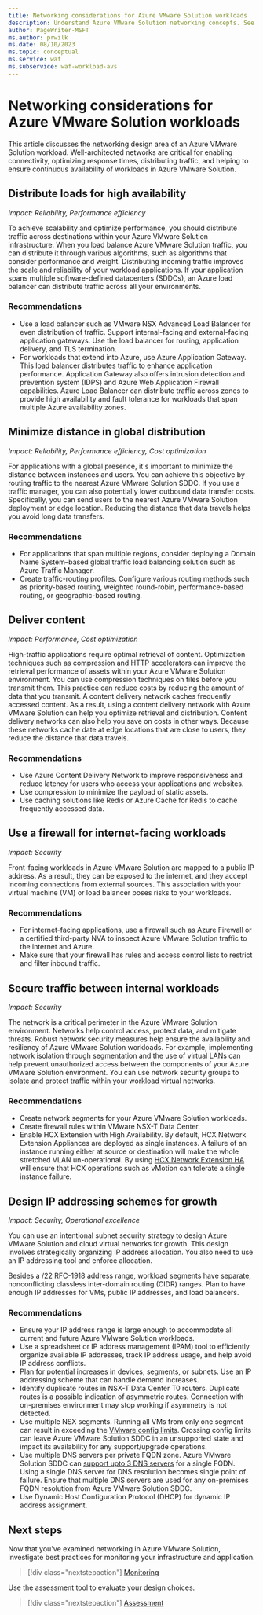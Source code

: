 ```yaml
---
title: Networking considerations for Azure VMware Solution workloads
description: Understand Azure VMware Solution networking concepts. See techniques for improving the security, operations, and scalability of networks.
author: PageWriter-MSFT
ms.author: prwilk
ms.date: 08/10/2023
ms.topic: conceptual
ms.service: waf
ms.subservice: waf-workload-avs
---
```


# Networking considerations for Azure VMware Solution workloads

This article discusses the networking design area of an Azure VMware Solution workload. Well-architected networks are critical for enabling connectivity, optimizing response times, distributing traffic, and helping to ensure continuous availability of workloads in Azure VMware Solution.

## Distribute loads for high availability

*Impact: Reliability, Performance efficiency*

To achieve scalability and optimize performance, you should distribute traffic across destinations within your Azure VMware Solution infrastructure. When you load balance Azure VMware Solution traffic, you can distribute it through various algorithms, such as algorithms that consider performance and weight. Distributing incoming traffic improves the scale and reliability of your workload applications. If your application spans multiple software-defined datacenters (SDDCs), an Azure load balancer can distribute traffic across all your environments.

### Recommendations

- Use a load balancer such as VMware NSX Advanced Load Balancer for even distribution of traffic. Support internal-facing and external-facing application gateways. Use the load balancer for routing, application delivery, and TLS termination.
- For workloads that extend into Azure, use Azure Application Gateway. This load balancer distributes traffic to enhance application performance. Application Gateway also offers intrusion detection and prevention system (IDPS) and Azure Web Application Firewall capabilities. Azure Load Balancer can distribute traffic across zones to provide high availability and fault tolerance for workloads that span multiple Azure availability zones.

## Minimize distance in global distribution

*Impact: Reliability, Performance efficiency, Cost optimization*

For applications with a global presence, it's important to minimize the distance between instances and users. You can achieve this objective by routing traffic to the nearest Azure VMware Solution SDDC. If you use a traffic manager, you can also potentially lower outbound data transfer costs. Specifically, you can send users to the nearest Azure VMware Solution deployment or edge location. Reducing the distance that data travels helps you avoid long data transfers.

### Recommendations

- For applications that span multiple regions, consider deploying a Domain Name System–based global traffic load balancing solution such as Azure Traffic Manager.
- Create traffic-routing profiles. Configure various routing methods such as priority-based routing, weighted round-robin, performance-based routing, or geographic-based routing.

## Deliver content

*Impact: Performance, Cost optimization*

High-traffic applications require optimal retrieval of content. Optimization techniques such as compression and HTTP accelerators can improve the retrieval performance of assets within your Azure VMware Solution environment. You can use compression techniques on files before you transmit them. This practice can reduce costs by reducing the amount of data that you transmit. A content delivery network caches frequently accessed content. As a result, using a content delivery network with Azure VMware Solution can help you optimize retrieval and distribution. Content delivery networks can also help you save on costs in other ways. Because these networks cache date at edge locations that are close to users, they reduce the distance that data travels.

### Recommendations

- Use Azure Content Delivery Network to improve responsiveness and reduce latency for users who access your applications and websites.
- Use compression to minimize the payload of static assets.
- Use caching solutions like Redis or Azure Cache for Redis to cache frequently accessed data.

## Use a firewall for internet-facing workloads

*Impact: Security*

Front-facing workloads in Azure VMware Solution are mapped to a public IP address. As a result, they can be exposed to the internet, and they accept incoming connections from external sources. This association with your virtual machine (VM) or load balancer poses risks to your workloads.

### Recommendations

- For internet-facing applications, use a firewall such as Azure Firewall or a certified third-party NVA to inspect Azure VMware Solution traffic to the internet and Azure.
- Make sure that your firewall has rules and access control lists to restrict and filter inbound traffic.

## Secure traffic between internal workloads

*Impact: Security*

The network is a critical perimeter in the Azure VMware Solution environment. Networks help control access, protect data, and mitigate threats. Robust network security measures help ensure the availability and resiliency of Azure VMware Solution workloads. For example, implementing network isolation through segmentation and the use of virtual LANs can help prevent unauthorized access between the components of your Azure VMware Solution environment. You can use network security groups to isolate and protect traffic within your workload virtual networks.

### Recommendations

- Create network segments for your Azure VMware Solution workloads.
- Create firewall rules within VMware NSX-T Data Center.
- Enable HCX Extension with High Availability. By default, HCX Network Extension Appliances are deployed as single instances. A failure of an instance running either at source or destination will make the whole stretched VLAN un-operational. By using [HCX Network Extension HA](/azure/azure-vmware/configure-hcx-network-extension-high-availability
) will ensure that HCX operations such as vMotion can tolerate a single instance failure.

## Design IP addressing schemes for growth

*Impact: Security, Operational excellence*

You can use an intentional subnet security strategy to design Azure VMware Solution and cloud virtual networks for growth. This design involves strategically organizing IP address allocation. You also need to use an IP addressing tool and enforce allocation.

Besides a /22 RFC-1918 address range, workload segments have separate, nonconflicting classless inter-domain routing (CIDR) ranges. Plan to have enough IP addresses for VMs, public IP addresses, and load balancers.

### Recommendations

- Ensure your IP address range is large enough to accommodate all current and future Azure VMware Solution workloads.
- Use a spreadsheet or IP address management (IPAM) tool to efficiently organize available IP addresses, track IP address usage, and help avoid IP address conflicts.
- Plan for potential increases in devices, segments, or subnets. Use an IP addressing scheme that can handle demand increases.
- Identify duplicate routes in NSX-T Data Center T0 routers. Duplicate routes is a possible indication of asymmetric routes. Connection with on-premises environment may stop working if asymmetry is not detected.
- Use multiple NSX segments. Running all VMs from only one segment can result in exceeding the [VMware config limits](https://configmax.vmware.com/). Crossing config limits can leave Azure VMware Solution SDDC in an unsupported state and impact its availability for any support/upgrade operations.
- Use multiple DNS servers per private FQDN zone. Azure VMware Solution SDDC can [support upto 3 DNS servers](/azure/azure-vmware/configure-dns-azure-vmware-solution#configure-dns-forwarder
) for a single FQDN. Using a single DNS server for DNS resolution becomes single point of failure. Ensure that multiple DNS servers are used for any on-premises FQDN resolution from Azure VMware Solution SDDC.
- Use Dynamic Host Configuration Protocol (DHCP) for dynamic IP address assignment.

## Next steps

Now that you've examined networking in Azure VMware Solution, investigate best practices for monitoring your infrastructure and application.

> [!div class="nextstepaction"]
> [Monitoring](./monitoring.md)

Use the assessment tool to evaluate your design choices.

> [!div class="nextstepaction"]
> [Assessment](./assessment.md)
